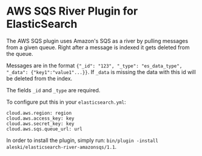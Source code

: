 AWS SQS River Plugin for ElasticSearch
==================================

The AWS SQS plugin uses Amazon's SQS as a river by pulling messages from a given queue. Right after a message is indexed it gets deleted from the queue. 

Messages are in the format `{"_id": "123", "_type": "es_data_type", "_data": {"key1":"value1"...}}`. If `_data` is missing the data with this id will be deleted from the index.

The fields `_id` and `_type` are required. 

To configure put this in your `elasticsearch.yml`:
    
    cloud.aws.region: region
    cloud.aws.access_key: key
    cloud.aws.secret_key: key
    cloud.aws.sqs.queue_url: url

In order to install the plugin, simply run: `bin/plugin -install aleski/elasticsearch-river-amazonsqs/1.1`.
